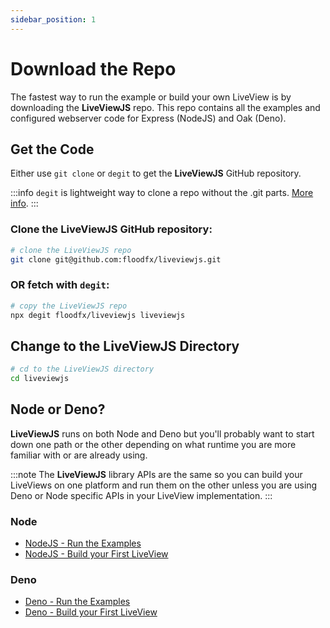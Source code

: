 ```yaml
---
sidebar_position: 1
---
```


# Download the Repo

The fastest way to run the example or build your own LiveView is by downloading the **LiveViewJS** repo. This repo
contains all the examples and configured webserver code for Express (NodeJS) and Oak (Deno).

## Get the Code

Either use `git clone` or `degit` to get the **LiveViewJS** GitHub repository.

:::info `degit` is lightweight way to clone a repo without the .git parts.
[More info](https://github.com/Rich-Harris/degit). :::

### Clone the **LiveViewJS** GitHub repository:

```bash
# clone the LiveViewJS repo
git clone git@github.com:floodfx/liveviewjs.git
```

### OR fetch with `degit`:

```bash
# copy the LiveViewJS repo
npx degit floodfx/liveviewjs liveviewjs
```

## Change to the LiveViewJS Directory

```bash
# cd to the LiveViewJS directory
cd liveviewjs
```

## Node or Deno?

**LiveViewJS** runs on both Node and Deno but you'll probably want to start down one path or the other depending on what
runtime you are more familiar with or are already using.

:::note The **LiveViewJS** library APIs are the same so you can build your LiveViews on one platform and run them on the
other unless you are using Deno or Node specific APIs in your LiveView implementation. :::

### Node

- [NodeJS - Run the Examples](nodejs-run-examples)
- [NodeJS - Build your First LiveView](nodejs-build-first-liveview)

### Deno

- [Deno - Run the Examples](deno-run-examples)
- [Deno - Build your First LiveView](deno-build-first-liveview)
